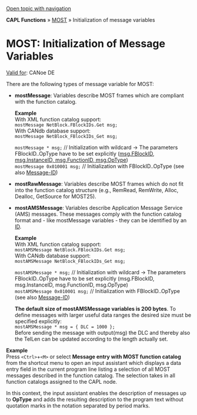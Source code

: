 [Open topic with navigation](../../../../CANoeDEFamily.htm#Topics/CAPLFunctions/MOST/CAPLfunctionsMOSTInitializationMessageVariables.md)

**CAPL Functions** » [MOST](CAPLfunctionsMOSTOverview.md) » Initialization of message variables

# MOST: Initialization of Message Variables

[Valid for](../../Shared/FeatureAvailability.md): CANoe DE

There are the following types of message variable for MOST:

- **mostMessage**: Variables describe MOST frames which are compliant with the function catalog.

  **Example**  
  With XML function catalog support:  
  `mostMessage NetBlock.FBlockIDs.Get msg;`  
  With CANdb database support:  
  `mostMessage NetBlock_FBlockIDs_Get msg;`  

  `mostMessage * msg;` // Initialization with wildcard -> The parameters FBlockID..OpType have to be set explicitly ([msg.FBlockID, msg.InstanceID, msg.FunctionID, msg.OpType](Selectors/CAPLfunctionMOSTSelectors.md))  
  `mostMessage 0x010001 msg;` // Initialization with FBlockID..OpType (see also [Message-ID](../../CANoeCANalyzer/MOST/MOSTDatabaseCANdb.md))

- **mostRawMessage**: Variables describe MOST frames which do not fit into the function catalog structure (e.g., RemRead, RemWrite, Alloc, Dealloc, GetSource for MOST25).

- **mostAMSMessage**: Variables describe Application Message Service (AMS) messages. These messages comply with the function catalog format and - like mostMessage variables - they can be identified by an [ID](../../CANoeCANalyzer/MOST/MOSTDatabaseCANdb.md).

  **Example**  
  With XML function catalog support:  
  `mostAMSMessage NetBlock.FBlockIDs.Get msg;`  
  With CANdb database support:  
  `mostAMSMessage NetBlock_FBlockIDs_Get msg;`  

  `mostAMSMessage * msg;` // Initialization with wildcard -> The parameters FBlockID..OpType have to be set explicitly (msg.FBlockID, msg.InstanceID, msg.FunctionID, msg.OpType)  
  `mostAMSMessage 0x010001 msg;` // Initialization with FBlockID..OpType (see also [Message-ID](../../CANoeCANalyzer/MOST/MOSTDatabaseCANdb.md))

  **The default size of mostAMSMessage variables is 200 bytes**. To define messages with larger useful data ranges the desired size must be specified explicitly:  
  `mostAMSMessage * msg = { DLC = 1000 };`  
  Before sending the message with output(msg) the DLC and thereby also the TelLen can be updated according to the length actually set.

**Example**  
Press `<Ctrl>`+`<M>` or select **Message entry with MOST function catalog** from the shortcut menu to open an input assistant which displays a data entry field in the current program line listing a selection of all MOST messages described in the function catalog. The selection takes in all function catalogs assigned to the CAPL node.

In this context, the input assistant enables the description of messages up to **OpType** and adds the resulting description to the program text without quotation marks in the notation separated by period marks.
